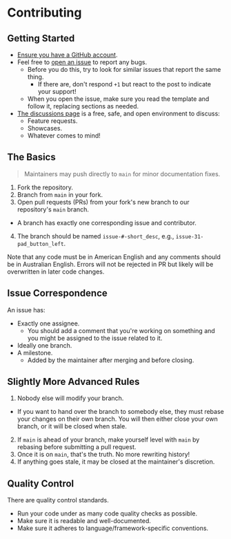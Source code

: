 # Contributing

## Getting Started

- [Ensure you have a GitHub account](https://github.com/join).
- Feel free to [open an issue](/issues/new) to report any bugs.
  - Before you do this, try to look for similar issues that report the same thing.
    - If there are, don't respond `+1` but react to the post to indicate your support!
  - When you open the issue, make sure you read the template and follow it, replacing sections as needed.
- [The discussions page](/discussions) is a free, safe, and open environment to discuss:
  - Feature requests.
  - Showcases.
  - Whatever comes to mind!

## The Basics

> Maintainers may push directly to `main` for minor documentation fixes.

1. Fork the repository.
2. Branch from `main` in your fork.
3. Open pull requests (PRs) from your fork's new branch to our repository's `main` branch.
  - A branch has exactly one corresponding issue and contributor.
4. The branch should be named `issue-#-short_desc`, e.g., `issue-31-pad_button_left`.

Note that any code must be in American English and any comments should be in Australian English. Errors will not be
rejected in PR but likely will be overwritten in later code changes.

## Issue Correspondence

An issue has:

- Exactly one assignee.
  - You should add a comment that you're working on something and you might be assigned to the issue related to it.
- Ideally one branch.
- A milestone.
  - Added by the maintainer after merging and before closing.

## Slightly More Advanced Rules

1. Nobody else will modify your branch.
  - If you want to hand over the branch to somebody else, they must rebase your changes on their own branch. You
    will then either close your own branch, or it will be closed when stale.
2. If `main` is ahead of your branch, make yourself level with `main` by rebasing before submitting a pull request.
3. Once it is on `main`, that's the truth. No more rewriting history!
4. If anything goes stale, it may be closed at the maintainer's discretion.

## Quality Control

There are quality control standards.

- Run your code under as many code quality checks as possible.
- Make sure it is readable and well-documented.
- Make sure it adheres to language/framework-specific conventions.
